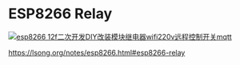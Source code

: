 # ESP8266 Relay

<a href="https://www.taobao.com/list/item/662773208714.htm" >
  <img alt="esp8266 12f二次开发DIY改装模块继电器wifi220v远程控制开关mqtt" src="https://gw.alicdn.com/imgextra/i1/376349686/O1CN01aABKQU2LQF1Ls3W2Z_!!376349686.jpg_468x468.jpg_.webp" />
</a>

<https://lsong.org/notes/esp8266.html#esp8266-relay>